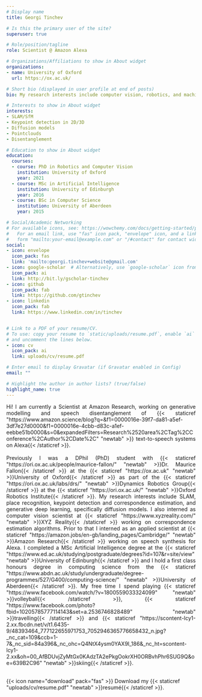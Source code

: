 ```yaml
---
# Display name
title: Georgi Tinchev

# Is this the primary user of the site?
superuser: true

# Role/position/tagline
role: Scientist @ Amazon Alexa

# Organizations/Affiliations to show in About widget
organizations:
- name: University of Oxford
  url: https://ox.ac.uk/

# Short bio (displayed in user profile at end of posts)
bio: My research interests include computer vision, robotics, and machine learning.

# Interests to show in About widget
interests:
- SLAM/SfM
- Keypoint detection in 2D/3D
- Diffusion models
- Pointclouds
- Disentanglement

# Education to show in About widget
education:
  courses:
  - course: PhD in Robotics and Computer Vision
    institution: University of Oxford
    year: 2021
  - course: MSc in Artificial Intelligence
    institution: University of Edinburgh
    year: 2016
  - course: BSc in Computer Science
    institution: University of Aberdeen
    year: 2015

# Social/Academic Networking
# For available icons, see: https://wowchemy.com/docs/getting-started/page-builder/#icons
#   For an email link, use "fas" icon pack, "envelope" icon, and a link in the
#   form "mailto:your-email@example.com" or "/#contact" for contact widget.
social:
- icon: envelope
  icon_pack: fas
  link: 'mailto:georgi.tinchev+website@gmail.com'
- icon: google-scholar  # Alternatively, use `google-scholar` icon from `ai` icon pack
  icon_pack: ai
  link: http://bit.ly/gscholar-tinchev
- icon: github
  icon_pack: fab
  link: https://github.com/gtinchev
- icon: linkedin
  icon_pack: fab
  link: https://www.linkedin.com/in/tinchev


# Link to a PDF of your resume/CV.
# To use: copy your resume to `static/uploads/resume.pdf`, enable `ai` icons in `params.toml`, 
# and uncomment the lines below.
- icon: cv
  icon_pack: ai
  link: uploads/cv/resume.pdf

# Enter email to display Gravatar (if Gravatar enabled in Config)
email: ""

# Highlight the author in author lists? (true/false)
highlight_name: true
---
```


<div style="text-align:justify">
Hi! I am currently a Scientist at Amazon Research, working on generative modelling and speech disentanglement of {{< staticref "https://www.amazon.science/blog?q=&f1=0000016e-39f7-da81-a5ef-3df7e27d0000&f1=0000016e-4cbb-d83c-a1ef-eebbe51b0000&s=0&expandedFilters=Research%2520area%2CTag%2CConference%2CAuthor%2CDate%2C" "newtab" >}} text-to-speech systems on Alexa{{< /staticref >}}.
</div>

<br />

<div style="text-align:justify">Previously I was a DPhil (PhD) student with {{< staticref "https://ori.ox.ac.uk/people/maurice-fallon/" "newtab" >}}Dr. Maurice Fallon{{< /staticref >}} at the {{< staticref "https://ox.ac.uk" "newtab" >}}University of Oxford{{< /staticref >}} as part of the {{< staticref "https://ori.ox.ac.uk/labs/drs/" "newtab" >}}Dynamics Robotics Group{{< /staticref >}} at the {{< staticref "https://ori.ox.ac.uk/" "newtab" >}}Oxford Robotics Institute{{< /staticref >}}. My research interests include SLAM, place recognition, keypoint detection and correspondence estimation, and generative deep learning, specifically diffusion models. I also interned as computer vision scientist at {{< staticref "https://www.xyzreality.com/" "newtab" >}}XYZ Reality{{< /staticref >}} working on correspondence estimation algorithms. Prior to that I interned as an applied scientist at {{< staticref "https://amazon.jobs/en-gb/landing_pages/Cambridge/" "newtab" >}}Amazon Research{{< /staticref >}} working on speech synthesis for Alexa. I completed a MSc Artificial Intelligence degree at the {{< staticref "https://www.ed.ac.uk/studying/postgraduate/degrees?id=107&r=site/view" "newtab" >}}University of Edinburgh{{< /staticref >}} and I hold a first class honours degree in computing science from the {{< staticref "https://www.abdn.ac.uk/study/undergraduate/degree-programmes/527/G400/computing-science/" "newtab" >}}University of Aberdeen{{< /staticref >}}. My free time I spend playing {{< staticref "https://www.facebook.com/watch/?v=1800559033324099" "newtab" >}}volleyball{{< /staticref >}}, {{< staticref "https://www.facebook.com/photo?fbid=10205785777114143&set=a.2536746828489" "newtab" >}}travelling{{< /staticref >}} and {{< staticref "https://scontent-lcy1-2.xx.fbcdn.net/v/t1.6435-9/48393464_777122655971753_7052946365776658432_n.jpg?_nc_cat=109&ccb=1-7&_nc_sid=84a396&_nc_ohc=Q4NtX4ysm0YAX9l_186&_nc_ht=scontent-lcy1-2.xx&oh=00_AfBDUvjZyMtGx0KAdzTA2ePkgOokrXH0ORBvhPhr6SUG9Q&oe=639B2C96" "newtab" >}}skiing{{< /staticref >}}.</div>

<br />

{{< icon name="download" pack="fas" >}} Download my {{< staticref "uploads/cv/resume.pdf" "newtab" >}}resumé{{< /staticref >}}.

